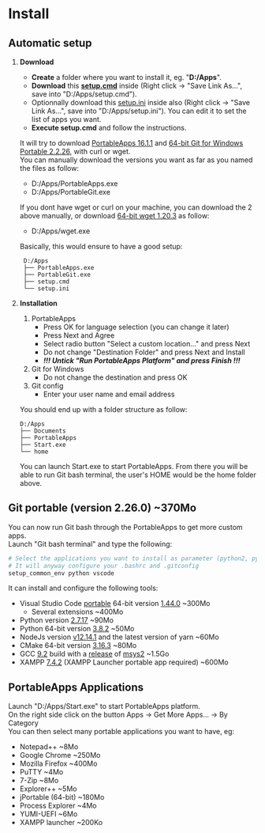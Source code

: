 # Install

## Automatic setup

1. **Download**

   - **Create** a folder where you want to install it, eg. "**D:/Apps**".
   - **Download** this [**setup.cmd**](https://raw.githubusercontent.com/nmarghetti/common_env/master/tools/setup.cmd) inside (Right click -> "Save Link As...", save into "D:/Apps/setup.cmd").
   - Optionnally download this [setup.ini](https://raw.githubusercontent.com/nmarghetti/common_env/master/tools/setup.ini) inside also (Right click -> "Save Link As...", save into "D:/Apps/setup.ini"). You can edit it to set the list of apps you want.
   - **Execute setup.cmd** and follow the instructions.

   It will try to download [PortableApps 16.1.1](https://portableapps.com/downloading/?a=PortableApps.comPlatform&s=s&d=pa&n=The%20PortableApps.com%20Platform&f=PortableApps.com_Platform_Setup_16.1.1.paf.exe) and [64-bit Git for Windows Portable 2.2.26](https://github.com/git-for-windows/git/releases/download/v2.26.0.windows.1/PortableGit-2.26.0-64-bit.7z.exe), with curl or wget.\
   You can manually download the versions you want as far as you named the files as follow:

   - D:/Apps/PortableApps.exe
   - D:/Apps/PortableGit.exe

   If you dont have wget or curl on your machine, you can download the 2 above manually, or download [64-bit wget 1.20.3](https://eternallybored.org/misc/wget/1.20.3/64/wget.exe) as follow:

   - D:/Apps/wget.exe

   Basically, this would ensure to have a good setup:

   ```text
    D:/Apps
    ├── PortableApps.exe
    ├── PortableGit.exe
    ├── setup.cmd
    └── setup.ini
   ```

1. **Installation**

   1. PortableApps
      - Press OK for language selection (you can change it later)
      - Press Next and Agree
      - Select radio button "Select a custom location..." and press Next
      - Do not change "Destination Folder" and press Next and Install
      - **_!!! Untick "Run PortableApps Platform" and press Finish !!!_**
   1. Git for Windows
      - Do not change the destination and press OK
   1. Git config
      - Enter your user name and email address

   You should end up with a folder structure as follow:

   ```text
   D:/Apps
   ├── Documents
   ├── PortableApps
   ├── Start.exe
   └── home
   ```

   You can launch Start.exe to start PortableApps. From there you will be able to run Git bash terminal, the user's HOME would be the home folder above.

## Git portable (version 2.26.0) ~370Mo

You can now run Git bash through the PortableApps to get more custom apps.\
Launch "Git bash terminal" and type the following:

```bash
# Select the applications you want to install as parameter (python2, python, vscode, node, cpp, xampp or all if you want them all)
# It will anyway configure your .bashrc and .gitconfig
setup_common_env python vscode
```

It can install and configure the following tools:

- Visual Studio Code [portable](https://code.visualstudio.com/docs/editor/portable) 64-bit version [1.44.0](https://code.visualstudio.com/download) ~300Mo
  - Several extensions ~400Mo
- Python version [2.7.17](https://www.python.org/downloads/release/python-2717/) ~90Mo
- Python 64-bit version [3.8.2](https://www.python.org/downloads/release/python-382/) ~50Mo
- NodeJs version [v12.14.1](https://nodejs.org/dist/v12.14.1/) and the latest version of yarn ~60Mo
- CMake 64-bit version [3.16.3](https://github.com/Kitware/CMake/releases/download/v3.16.3/cmake-3.16.3-win64-x64.zip) ~80Mo
- GCC [9.2](https://gcc.gnu.org/onlinedocs/) build with a [release](http://repo.msys2.org/distrib/x86_64/) of [msys2](https://www.msys2.org/) ~1.5Go
- XAMPP [7.4.2](https://www.apachefriends.org/download.html) (XAMPP Launcher portable app required) ~600Mo

## PortableApps Applications

Launch "D:/Apps/Start.exe" to start PortableApps platform.\
On the right side click on the button Apps -> Get More Apps... -> By Category\
You can then select many portable applications you want to have, eg:

- Notepad++ ~8Mo
- Google Chrome ~250Mo
- Mozilla Firefox ~400Mo
- PuTTY ~4Mo
- 7-Zip ~8Mo
- Explorer++ ~5Mo
- jPortable (64-bit) ~180Mo
- Process Explorer ~4Mo
- YUMI-UEFI ~6Mo
- XAMPP launcher ~200Ko
